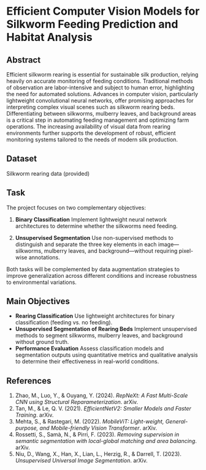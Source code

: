 # Efficient Computer Vision Models for Silkworm Feeding Prediction and Habitat Analysis

## Abstract

Efficient silkworm rearing is essential for sustainable silk production, relying heavily on accurate monitoring of feeding conditions. Traditional methods of observation are labor-intensive and subject to human error, highlighting the need for automated solutions. Advances in computer vision, particularly lightweight convolutional neural networks, offer promising approaches for interpreting complex visual scenes such as silkworm rearing beds. Differentiating between silkworms, mulberry leaves, and background areas is a critical step in automating feeding management and optimizing farm operations. The increasing availability of visual data from rearing environments further supports the development of robust, efficient monitoring systems tailored to the needs of modern silk production.

## Dataset

Silkworm rearing data (provided)

## Task

The project focuses on two complementary objectives:

1. **Binary Classification**
   Implement lightweight neural network architectures to determine whether the silkworms need feeding.

2. **Unsupervised Segmentation**
   Use non-supervised methods to distinguish and separate the three key elements in each image—silkworms, mulberry leaves, and background—without requiring pixel-wise annotations.

Both tasks will be complemented by data augmentation strategies to improve generalization across different conditions and increase robustness to environmental variations.

## Main Objectives

* **Rearing Classification**
  Use lightweight architectures for binary classification (feeding vs. no feeding).
* **Unsupervised Segmentation of Rearing Beds**
  Implement unsupervised methods to segment silkworms, mulberry leaves, and background without ground truth.
* **Performance Evaluation**
  Assess classification models and segmentation outputs using quantitative metrics and qualitative analysis to determine their effectiveness in real-world conditions.

## References

1. Zhao, M., Luo, Y., & Ouyang, Y. (2024). *RepNeXt: A Fast Multi-Scale CNN using Structural Reparameterization*. arXiv.
2. Tan, M., & Le, Q. V. (2021). *EfficientNetV2: Smaller Models and Faster Training*. arXiv.
3. Mehta, S., & Rastegari, M. (2022). *MobileViT: Light-weight, General-purpose, and Mobile-friendly Vision Transformer*. arXiv.
4. Rossetti, S., Samà, N., & Pirri, F. (2023). *Removing supervision in semantic segmentation with local-global matching and area balancing*. arXiv.
5. Niu, D., Wang, X., Han, X., Lian, L., Herzig, R., & Darrell, T. (2023). *Unsupervised Universal Image Segmentation*. arXiv.
